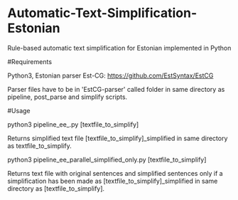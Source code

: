 # Automatic-Text-Simplification-Estonian

Rule-based automatic text simplification for Estonian implemented in Python

#Requirements

Python3, Estonian parser Est-CG: https://github.com/EstSyntax/EstCG

Parser files have to be in 'EstCG-parser' called folder in same directory as pipeline, post_parse and simplify scripts. 


#Usage

python3 pipeline_ee_.py [textfile_to_simplify] 

Returns simplified text file [textfile_to_simplify]\_simplified in same directory as textfile_to_simplify.

python3 pipeline_ee_parallel_simplified_only.py [textfile_to_simplify]

Returns text file with original sentences and simplified sentences only if a simplification has been made as [textfile_to_simplify]\_simplified in same directory as [textfile_to_simplify].
